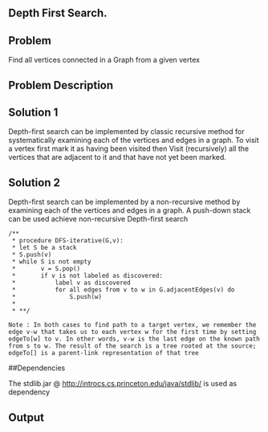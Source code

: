 ## Depth First Search.

## Problem
  
  Find all vertices connected in a Graph from a given vertex

## Problem Description 
  
## Solution 1 

   Depth-first search can be implemented by classic recursive method for systematically examining each of the vertices and edges in a graph. To visit a vertex first mark it as having been visited then Visit (recursively) all the vertices that are adjacent to it and that have not yet been marked. 
   
## Solution 2 

   Depth-first search can be implemented by a non-recursive method by examining each of the vertices and edges in a graph. A push-down stack can be used achieve non-recursive Depth-first search
   
   	/**     
	 * procedure DFS-iterative(G,v):
	 * let S be a stack
	 * S.push(v)
	 * while S is not empty
	 *       v = S.pop()
	 *       if v is not labeled as discovered:
	 *           label v as discovered
	 *           for all edges from v to w in G.adjacentEdges(v) do
	 *               S.push(w)  
	 *   
	 * **/   
   
    Note : In both cases to find path to a target vertex, we remember the edge v-w that takes us to each vertex w for the first time by setting edgeTo[w] to v. In other words, v-w is the last edge on the known path from s to w. The result of the search is a tree rooted at the source; edgeTo[] is a parent-link representation of that tree
	
##Dependencies 

 The stdlib.jar @ http://introcs.cs.princeton.edu/java/stdlib/ is used as dependency     
 
## Output 